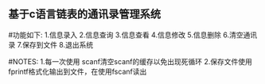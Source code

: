 ## 基于c语言链表的通讯录管理系统
#功能如下:
  1.信息录入
  2.信息查询
  3.信息查看
  4.信息修改
  5.信息删除
  6.清空通讯录
  7.保存到文件
  8.退出系统
  
#NOTES:
  1.每一次使用 scanf清空scanf的缓存以免出现死循环
  2.保存文件使用fprintf格式化输出到文件，在使用fscanf读出
  
  
